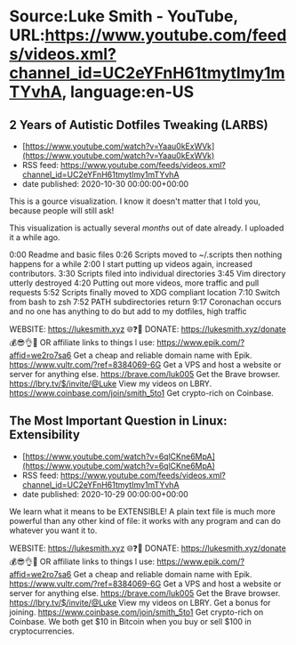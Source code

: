 # Source:Luke Smith - YouTube, URL:https://www.youtube.com/feeds/videos.xml?channel_id=UC2eYFnH61tmytImy1mTYvhA, language:en-US

## 2 Years of Autistic Dotfiles Tweaking (LARBS)
 - [https://www.youtube.com/watch?v=Yaau0kExWVk](https://www.youtube.com/watch?v=Yaau0kExWVk)
 - RSS feed: https://www.youtube.com/feeds/videos.xml?channel_id=UC2eYFnH61tmytImy1mTYvhA
 - date published: 2020-10-30 00:00:00+00:00

This is a gource visualization. I know it doesn't matter that I told you, because people will still ask!

This visualization is actually several *months* out of date already. I uploaded it a while ago.

0:00 Readme and basic files
0:26 Scripts moved to ~/.scripts then nothing happens for a while
2:00 I start putting up videos again, increased contributors.
3:30 Scripts filed into individual directories
3:45 Vim directory utterly destroyed
4:20 Putting out more videos, more traffic and pull requests
5:52 Scripts finally moved to XDG compliant location
7:10 Switch from bash to zsh
7:52 PATH subdirectories return
9:17 Coronachan occurs and no one has anything to do but add to my dotfiles, high traffic

WEBSITE: https://lukesmith.xyz 🌐❓🔎
DONATE: https://lukesmith.xyz/donate 💰😎👌💯
OR affiliate links to things l use:
https://www.epik.com/?affid=we2ro7sa6 Get a cheap and reliable domain name with Epik.
https://www.vultr.com/?ref=8384069-6G Get a VPS and host a website or server for anything else.
https://brave.com/luk005 Get the Brave browser.
https://lbry.tv/$/invite/@Luke View my videos on LBRY.
https://www.coinbase.com/join/smith_5to1 Get crypto-rich on Coinbase.

## The Most Important Question in Linux: Extensibility
 - [https://www.youtube.com/watch?v=6qlCKne6MpA](https://www.youtube.com/watch?v=6qlCKne6MpA)
 - RSS feed: https://www.youtube.com/feeds/videos.xml?channel_id=UC2eYFnH61tmytImy1mTYvhA
 - date published: 2020-10-29 00:00:00+00:00

We learn what it means to be EXTENSIBLE! A plain text file is much more powerful than any other kind of file: it works with any program and can do whatever you want it to.

WEBSITE: https://lukesmith.xyz 🌐❓🔎
DONATE: https://lukesmith.xyz/donate 💰😎👌💯
OR affiliate links to things l use:
https://www.epik.com/?affid=we2ro7sa6 Get a cheap and reliable domain name with Epik.
https://www.vultr.com/?ref=8384069-6G Get a VPS and host a website or server for anything else.
https://brave.com/luk005 Get the Brave browser.
https://lbry.tv/$/invite/@Luke View my videos on LBRY. Get a bonus for joining.
https://www.coinbase.com/join/smith_5to1 Get crypto-rich on Coinbase. We both get $10 in Bitcoin when you buy or sell $100 in cryptocurrencies.

